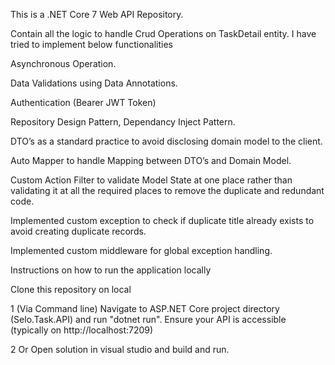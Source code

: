 This is a .NET Core 7 Web API Repository. 

Contain all the logic to handle Crud Operations on TaskDetail entity. I have tried to implement below functionalities 

Asynchronous Operation.

Data Validations using Data Annotations.

Authentication (Bearer JWT Token)

Repository Design Pattern, Dependancy Inject Pattern.

DTO’s as a standard practice to avoid disclosing domain model to the client. 

Auto Mapper to handle Mapping between DTO’s and Domain Model.

Custom Action Filter to validate Model State at one place rather than validating it at all the required places to remove the duplicate and redundant code. 

Implemented custom exception to check if duplicate title already exists to avoid creating duplicate records. 

Implemented custom middleware for global exception handling.

Instructions on how to run the application locally

Clone this repository on local

1 (Via Command line) Navigate to ASP.NET Core project directory (Selo.Task.API) and run "dotnet run". Ensure your API is accessible (typically on http://localhost:7209)

2 Or Open solution in visual studio and build and run.

